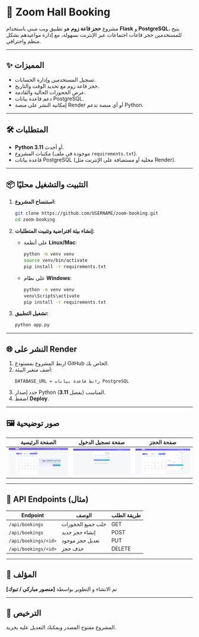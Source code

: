 # 📅 Zoom Hall Booking

مشروع **حجز قاعة زوم** هو تطبيق ويب مبني باستخدام **Flask** و **PostgreSQL**، يتيح للمستخدمين حجز قاعات اجتماعات عبر الإنترنت بسهولة، مع إدارة مواعيدهم بشكل منظم واحترافي.

---

## ✨ المميزات
- تسجيل المستخدمين وإدارة الحسابات.
- حجز قاعة زوم مع تحديد الوقت والتاريخ.
- عرض الحجوزات الحالية والقادمة.
- دعم قاعدة بيانات PostgreSQL.
- إمكانية النشر على منصة Render أو أي منصة تدعم Python.

---

## 🛠 المتطلبات
- **Python 3.11** أو أحدث.
- مكتبات المشروع (موجودة في ملف `requirements.txt`).
- قاعدة بيانات PostgreSQL (محلية أو مستضافة على الإنترنت مثل Render).

---

## 📦 التثبيت والتشغيل محليًا

1. **استنساخ المشروع:**
    ```bash
    git clone https://github.com/USERNAME/zoom-booking.git
    cd zoom-booking
    ```

2. **إنشاء بيئة افتراضية وتثبيت المتطلبات:**
    - على أنظمة **Linux/Mac**:
      ```bash
      python -m venv venv
      source venv/bin/activate
      pip install -r requirements.txt
      ```
    - على نظام **Windows**:
      ```bash
      python -m venv venv
      venv\Scripts\activate
      pip install -r requirements.txt
      ```

3. **تشغيل التطبيق:**
    ```bash
    python app.py
    ```

---

## 🌐 النشر على Render
1. اربط المشروع بمستودع GitHub الخاص بك.
2. أضف متغير البيئة:
    ```
    DATABASE_URL = رابط قاعدة بيانات PostgreSQL
    ```
3. حدد إصدار Python المناسب (يفضل **3.11**).
4. اضغط **Deploy**.

---

## 🖼 صور توضيحية
| الصفحة الرئيسية | صفحة تسجيل الدخول | صفحة الحجز |
|----------------|-------------------|------------|
| ![الرئيسية](screenshots/home.png) | ![تسجيل الدخول](screenshots/login.png) | ![الحجز](screenshots/booking.png) |

---

## 🔌 API Endpoints (مثال)
| Endpoint | الوصف | طريقة الطلب |
|----------|-------|-------------|
| `/api/bookings` | جلب جميع الحجوزات | GET |
| `/api/bookings` | إنشاء حجز جديد | POST |
| `/api/bookings/<id>` | تعديل حجز موجود | PUT |
| `/api/bookings/<id>` | حذف حجز | DELETE |

---

## 👤 المؤلف
تم الانشاء و التطوير بواسطة **[منصور مباركي / تبوك]**

---

## 📄 الترخيص
المشروع مفتوح المصدر ويمكنك التعديل عليه بحرية.
